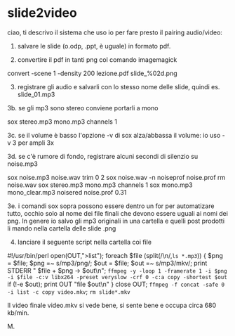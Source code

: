 # slide2video
ciao,
ti descrivo il sistema che uso io per fare presto il pairing audio/video:

1. salvare le slide (o.odp, .ppt, è uguale) in formato pdf.

2. convertire il pdf in tanti png col comando imagemagick

  convert -scene 1 -density 200 lezione.pdf slide_%02d.png

3. registrare gli audio e salvarli con lo stesso nome delle slide, quindi es. slide_01.mp3

3b. se gli mp3 sono stereo conviene portarli a mono

  sox stereo.mp3 mono.mp3 channels 1

3c. se il volume è basso l'opzione -v di sox alza/abbassa il volume: io uso -v 3 per ampli 3x

3d. se c'è rumore di fondo, registrare alcuni secondi di silenzio su noise.mp3

  sox noise.mp3 noise.wav trim 0 2
  sox noise.wav -n noiseprof noise.prof
  rm noise.wav
  sox stereo.mp3 mono.mp3 channels 1
  sox mono.mp3 mono_clear.mp3 noisered noise.prof 0.31

3e. i comandi sox sopra possono essere dentro un for per automatizare tutto, occhio solo al nome dei file finali che devono essere uguali ai nomi dei png. In genere io salvo gli mp3 originali in una cartella e quelli post prodotti li mando nella cartella delle slide .png

4. lanciare il seguente script nella cartella coi file

#!/usr/bin/perl
open(OUT,">list");
foreach $file (split(/\n/,`ls *.mp3`)) {
     $png = $file;
     $png =~ s/mp3/png/;
     $out = $file;
     $out =~ s/mp3/mkv/;
     print STDERR "  $file + $png -> $out\n";
     `ffmpeg -y -loop 1 -framerate 1 -i $png -i $file -c:v libx264 -preset veryslow -crf 0 -c:a copy -shortest $out` if (!-e $out);
     print OUT "file $out\n"
}
close OUT;
`ffmpeg -f concat -safe 0 -i list -c copy video.mkv`;
`rm slide*.mkv`

Il video finale video.mkv si vede bene, si sente bene e occupa circa 680 kb/min.

M.
